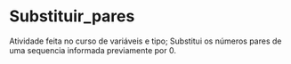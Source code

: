 # Substituir_pares
Atividade feita no curso de variáveis e tipo; Substitui os números pares de uma sequencia informada previamente por 0.
